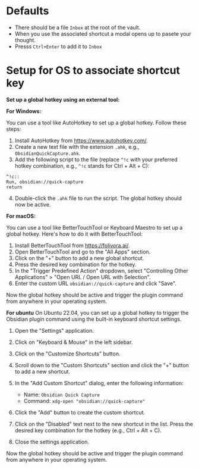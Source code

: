 
# Defaults
- There should be a file `Inbox` at the root of the vault.
- When you use the associated shortcut a modal opens up to pasete your thought.
- Presss `Ctrl+Enter` to add it to `Inbox`

# Setup for OS to associate shortcut key

**Set up a global hotkey using an external tool:**

**For Windows:**

You can use a tool like AutoHotkey to set up a global hotkey. Follow these steps:

1. Install AutoHotkey from https://www.autohotkey.com/.
2. Create a new text file with the extension `.ahk`, e.g., `ObsidianQuickCapture.ahk`.
3. Add the following script to the file (replace `^!c` with your preferred hotkey combination, e.g., `^!c` stands for Ctrl + Alt + C):

```autohotkey
^!c::
Run, obsidian://quick-capture
return
```

4. Double-click the `.ahk` file to run the script. The global hotkey should now be active.

**For macOS:**

You can use a tool like BetterTouchTool or Keyboard Maestro to set up a global hotkey. Here's how to do it with BetterTouchTool:

1. Install BetterTouchTool from https://folivora.ai/.
2. Open BetterTouchTool and go to the "All Apps" section.
3. Click on the "+" button to add a new global shortcut.
4. Press the desired key combination for the hotkey.
5. In the "Trigger Predefined Action" dropdown, select "Controlling Other Applications" > "Open URL / Open URL with Selection".
6. Enter the custom URL `obsidian://quick-capture` and click "Save".

Now the global hotkey should be active and trigger the plugin command from anywhere in your operating system.

**For ubuntu**
On Ubuntu 22.04, you can set up a global hotkey to trigger the Obsidian plugin command using the built-in keyboard shortcut settings.

1. Open the "Settings" application.
2. Click on "Keyboard & Mouse" in the left sidebar.
3. Click on the "Customize Shortcuts" button.
4. Scroll down to the "Custom Shortcuts" section and click the "+" button to add a new shortcut.
5. In the "Add Custom Shortcut" dialog, enter the following information:

   - Name: `Obsidian Quick Capture`
   - Command: `xdg-open "obsidian://quick-capture"`

6. Click the "Add" button to create the custom shortcut.
7. Click on the "Disabled" text next to the new shortcut in the list. Press the desired key combination for the hotkey (e.g., Ctrl + Alt + C).
8. Close the settings application.

Now the global hotkey should be active and trigger the plugin command from anywhere in your operating system.
